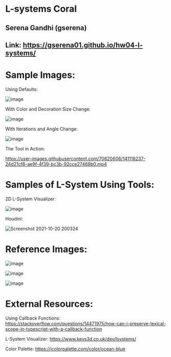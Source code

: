 # L-systems Coral

## Serena Gandhi (gserena)
## Link: https://gserena01.github.io/hw04-l-systems/

# Sample Images:

Using Defaults:

![image](https://user-images.githubusercontent.com/70620606/141114197-943c1a9b-8b4b-4fd5-955d-5a7ab70e2690.png)

With Color and Decoration Size Change:

![image](https://user-images.githubusercontent.com/70620606/141115420-030dba2a-7b8e-4824-b2ab-2fa850b5f5ec.png)

With Iterations and Angle Change:

![image](https://user-images.githubusercontent.com/70620606/141115687-21989520-a6ba-420d-b907-5d93a2c7465a.png)

The Tool in Action:

https://user-images.githubusercontent.com/70620606/141118237-24d21cf8-ae9f-4f39-bc3b-92cce27468b0.mp4


# Samples of L-System Using Tools:

2D L-System Visualizer:

![image](https://user-images.githubusercontent.com/60444726/138163560-f8537878-23f3-4a77-aae0-31b7e6201581.png)

Houdini:

![Screenshot 2021-10-20 200324](https://user-images.githubusercontent.com/60444726/138274074-d694a82b-69f7-44e3-a6fc-c970d17ae49c.png)

# Reference Images:

![image](https://user-images.githubusercontent.com/60444726/140631834-e2863c3f-1e70-4da8-9daa-1c8201c916e9.png)

![image](https://user-images.githubusercontent.com/60444726/140631851-8845bd07-5ccd-40ed-b130-9c029304b2e5.png)

![image](https://user-images.githubusercontent.com/60444726/140631854-348ce9c7-f722-4cbc-8ce8-d105a5965d84.png)

# External Resources:

Using Callback Functions: https://stackoverflow.com/questions/14471975/how-can-i-preserve-lexical-scope-in-typescript-with-a-callback-function

L-System Visualizer: https://www.kevs3d.co.uk/dev/lsystems/

Color Palette: https://icolorpalette.com/color/ocean-blue
